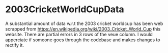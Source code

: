 # 2003CricketWorldCupData
A substantial amount of data w.r.t the 2003 cricket worldcup has been web scrapped from https://en.wikipedia.org/wiki/2003_Cricket_World_Cup this website. There are partial errors in 3 rows of the veue column. I would apperciate if someone goes through the codebase and makes changes to rectify it.
